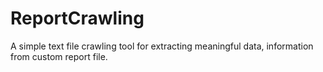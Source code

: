 # ReportCrawling
A simple text file crawling tool for extracting meaningful data, information from custom report file.
